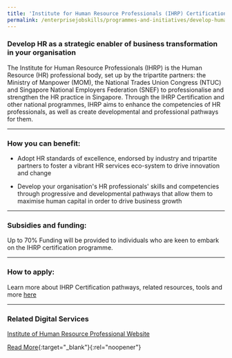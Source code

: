 ```yaml
---
title: 'Institute for Human Resource Professionals (IHRP) Certification'
permalink: /enterprisejobskills/programmes-and-initiatives/develop-human-capital/institute-for-human-resource-professionals--ihrp--certification/
---
```


### Develop HR as a strategic enabler of business transformation in your organisation

The Institute for Human Resource Professionals (IHRP) is the Human Resource (HR) professional body, set up by the tripartite partners: the Ministry of Manpower (MOM), the National Trades Union Congress (NTUC) and Singapore National Employers Federation (SNEF) to professionalise and strengthen the HR practice in Singapore. Through the IHRP Certification and other national programmes, IHRP aims to enhance the competencies of HR professionals, as well as create developmental and professional pathways for them.

---

### How you can benefit:

- Adopt HR standards of excellence, endorsed by industry and tripartite partners to foster a vibrant HR services eco-system to drive innovation and change

- Develop your organisation's HR professionals' skills and competencies through progressive and developmental pathways that allow them to maximise human capital in order to drive business growth

---

### Subsidies and funding:

Up to 70% Funding will be provided to individuals who are keen to embark on the IHRP certification programme.

---

### How to apply:

Learn more about IHRP Certification pathways, related resources, tools and more <a href="https://www.ihrp.sg/" target="_blank" rel="noopener">here</a>

---

### Related Digital Services

<a href="https://www.ihrp.sg" target="_blank" rel="noopener">Institute of Human Resource Professional Website</a>

[Read More](https://www.wsg.gov.sg/programmes-and-initiatives/national-human-resource-professional-certification-framework.html){:target="_blank"}{:rel="noopener"}
<script src="/jquery/resize-tables.js"></script>
